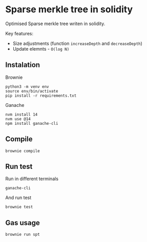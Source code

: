 # Sparse merkle tree in solidity

Optimised Sparse merkle tree writen in solidity.

Key features:
- Size adjustments (function ```increaseDepth``` and ```decreaseDepth```)
- Update elemnts - ```O(log N)```

## Instalation

Brownie

```
python3 -m venv env
source env/bin/activate
pip install -r requirements.txt
```

Ganache

```
nvm install 14
nvm use @14
npm install ganache-cli
```

## Compile

```
brownie compile
```

## Run test

Run in different terminals

```
ganache-cli
```

And run test

```
brownie test
```

## Gas usage

```
brownie run spt
```